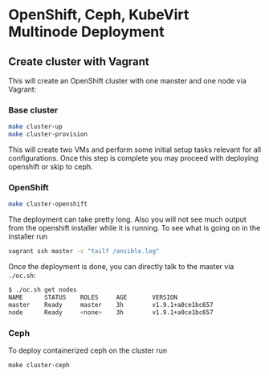 # OpenShift, Ceph, KubeVirt Multinode Deployment

## Create cluster with Vagrant

This will create an OpenShift cluster with one manster and one node via
Vagrant:

### Base cluster

```bash
make cluster-up
make cluster-provision
```

This will create two VMs and perform some initial setup tasks relevant for all
configurations.  Once this step is complete you may proceed with deploying
openshift or skip to ceph.

### OpenShift

```bash
make cluster-openshift
```

The deployment can take pretty long. Also you will not see much output from the
openshift installer while it is running. To see what is going on in the installer run

```bash
vagrant ssh master -c "tailf /ansible.log"
```

Once the deployment is done, you can directly talk to the master via `./oc.sh`:

```bash
$ ./oc.sh get nodes
NAME      STATUS    ROLES     AGE       VERSION
master    Ready     master    3h        v1.9.1+a0ce1bc657
node      Ready     <none>    3h        v1.9.1+a0ce1bc657
```

### Ceph

To deploy containerized ceph on the cluster run

```
make cluster-ceph
```
